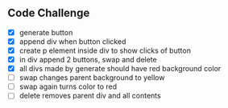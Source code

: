 ## Code Challenge
- [x] generate button
- [x] append div when button clicked
- [x] create p element inside div to show clicks of button
- [x] in div append 2 buttons, swap and delete
- [x] all divs made by generate should have red background color
- [ ] swap changes parent background to yellow
- [ ] swap again turns color to red
- [ ] delete removes parent div and all contents
